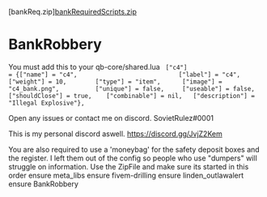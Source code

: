 [bankReq.zip][bankRequiredScripts.zip](https://github.com/SovietRulez/BankRobbery/files/7043228/bankRequiredScripts.zip)

# BankRobbery


You must add this to your qb-core/shared.lua ```
["c4"] 				 			 = {["name"] = "c4", 			  	  			["label"] = "c4", 						["weight"] = 10, 		["type"] = "item", 		["image"] = "c4_bank.png", 			["unique"] = false, 	["useable"] = false, 	["shouldClose"] = true,	   ["combinable"] = nil,   ["description"] = "Illegal Explosive"},```


Open any issues or contact me on discord. SovietRulez#0001

This is my personal discord aswell.
https://discord.gg/JvjZ2Kem

You are also required to use a 'moneybag' for the safety deposit boxes and the register. I left them out of the config so people who use "dumpers" will struggle on information.
Use the ZipFile and make sure its started in this order
ensure meta_libs
ensure fivem-drilling
ensure linden_outlawalert
ensure BankRobbery
